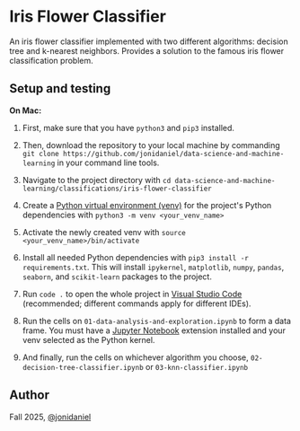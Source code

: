 # Iris Flower Classifier

An iris flower classifier implemented with two different algorithms: decision tree and k-nearest neighbors. Provides a solution to the famous iris flower classification problem.

## Setup and testing

**On Mac:**

1. First, make sure that you have `python3` and `pip3` installed.

2. Then, download the repository to your local machine by commanding `git clone https://github.com/jonidaniel/data-science-and-machine-learning` in your command line tools.

3. Navigate to the project directory with `cd data-science-and-machine-learning/classifications/iris-flower-classifier`

4. Create a [Python virtual environment (venv)](https://docs.python.org/3/library/venv.html) for the project's Python dependencies with `python3 -m venv <your_venv_name>`

5. Activate the newly created venv with `source <your_venv_name>/bin/activate`

6. Install all needed Python dependencies with `pip3 install -r requirements.txt`. This will install `ipykernel`, `matplotlib`, `numpy`, `pandas`, `seaborn`, and `scikit-learn` packages to the project.

7. Run `code .` to open the whole project in [Visual Studio Code](https://code.visualstudio.com/) (recommended; different commands apply for different IDEs).

8. Run the cells on `01-data-analysis-and-exploration.ipynb` to form a data frame. You must have a [Jupyter Notebook](https://jupyter.org/) extension installed and your venv selected as the Python kernel.

9. And finally, run the cells on whichever algorithm you choose, `02-decision-tree-classifier.ipynb` or `03-knn-classifier.ipynb`

## Author

Fall 2025, [@jonidaniel](https://github.com/jonidaniel)
